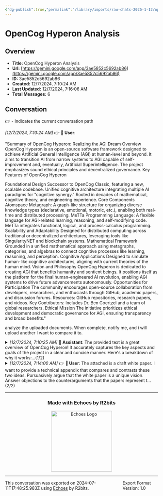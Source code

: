 ```yaml
---
{"dg-publish":true,"permalink":"/library/imports/raw-chats-2025-1-12/open-cog-hyperon-analysis/"}
---
```


# OpenCog Hyperon Analysis

## Overview
- **Title:** OpenCog Hyperon Analysis
- **Url:** [https://gemini.google.com/app/3ae5852c5692ab86](https://gemini.google.com/app/3ae5852c5692ab86)
- **ID:** 3ae5852c5692ab86
- **Created:** 12/7/2024, 7:10:24 AM
- **Last Updated:** 12/7/2024, 7:16:06 AM
- **Total Messages:** 6

## Conversation
👉 - Indicates the current conversation path

<i>[12/7/2024, 7:10:24 AM]</i> 👉 <b>👤 User</b>: 

"Summary of OpenCog Hyperon: Realizing the AGI Dream
Overview
OpenCog Hyperon is an open-source software framework designed to achieve Artificial General Intelligence (AGI) at human-level and beyond. It aims to transition AI from narrow systems to AGI capable of self-improvement and, eventually, Artificial Superintelligence. The project emphasizes sound ethical principles and decentralized governance.
Key Features of OpenCog Hyperon

Foundational Design
Successor to OpenCog Classic, featuring a new, scalable codebase.
Unified cognitive architecture integrating multiple AI paradigms for "cognitive synergy."
Rooted in decades of mathematical, cognitive theory, and engineering experience.
Core Components
Atomspace Metagraph: A graph-like structure for organizing diverse knowledge types (declarative, emotional, motoric, etc.), enabling both real-time and distributed processing.
MeTTa Programming Language: A flexible language for AGI-related learning, reasoning, and self-modifying code. MeTTa integrates functional, logical, and process-calculus programming.
Scalability and Adaptability
Designed for distributed computing across traditional or decentralized architectures, leveraging tools like SingularityNET and blockchain systems.
Mathematical Framework
Grounded in a unified mathematical approach using metagraphs, categories, and algebras to connect cognitive processes like learning, reasoning, and perception.
Cognitive Applications
Designed to simulate human-like cognitive architectures, aligning with current theories of the human mind.
Vision and Philosophy
OpenCog Hyperon is dedicated to creating AGI that benefits humanity and sentient beings. It positions itself as the platform for the final human-engineered AI revolution, enabling AGI systems to drive future advancements autonomously.
Opportunities for Participation
The community encourages open-source collaboration from developers, researchers, and enthusiasts through GitHub, academic papers, and discussion forums.
Resources: GitHub repositories, research papers, and videos.
Key Contributors: Includes Dr. Ben Goertzel and a team of global researchers.
Ethical Mission
The initiative prioritizes ethical development and democratic governance for AGI, ensuring transparency and broad benefits."

analyze the uploaded documents. When complete, notify me, and i will upload another I want to compare it to.<br>

<details style="margin-left: 0px">
<summary><i>[12/7/2024, 7:10:25 AM]</i> <b>🤖 Assistant</b>: The provided text is a great overview of OpenCog Hyperon! It accurately captures the key aspects and goals of the project in a clear and concise manner. Here's a breakdown of why it works:...(1/2)</summary>

---

<i>[12/7/2024, 7:10:25 AM]</i> <b>🤖 Assistant</b>: 

The provided text is a great overview of OpenCog Hyperon! It accurately captures the key aspects and goals of the project in a clear and concise manner. Here's a breakdown of why it works:

**Strengths:**

* **Clear and Concise:** The language is straightforward, making it easy for a broad audience to understand the core concepts. 
* **Comprehensive:** It covers all the essential aspects of Hyperon, from its foundational design and components to its vision and opportunities for participation.
* **Accurate:** It correctly reflects the technical features (Atomspace, MeTTa language), goals (transitioning to AGI, self-improvement), and philosophy (ethical principles, decentralized governance) of OpenCog Hyperon.
* **Well-Organized:** The information is presented in a logical order, starting with a general overview and then delving into specifics.
* **Engaging:** The text successfully conveys the ambitious vision of the project and invites collaboration.

**Suggestions:**

* **Target Audience:** If this overview is for a highly technical audience (e.g., potential contributors), it could benefit from slightly more technical depth about the mathematical framework or cognitive applications. 
* **Expansion:** Depending on the purpose, you could expand on the "Opportunities for Participation" section, providing more concrete examples of how people can get involved.
* **Visuals:** A diagram illustrating the relationship between the Atomspace, MeTTa, and cognitive processes could enhance understanding for those unfamiliar with the architecture.

**Overall:**

This is a strong summary of OpenCog Hyperon. It effectively communicates the project's goals, features, and philosophy. With a few minor adjustments, it could be tailored to specific audiences and purposes. 

Please let me know when you're ready to compare this to another document!<br>

---

</details>

<details style="margin-left: 0px">
<summary><i>[12/7/2024, 7:14:00 AM]</i> 👉 <b>👤 User</b>: The attached is a draft white paper. I want to provide a technical appendix that compares and contrasts these two ideas. Pursuasively argue that the white paper is a unique vision. Answer objections to the counterarguments that the papers represent t...(2/2)</summary>

---

<i>[12/7/2024, 7:14:00 AM]</i> 👉 <b>👤 User</b>: The attached is a draft white paper. I want to provide a technical appendix that compares and contrasts these two ideas. Pursuasively argue that the white paper is a unique vision. Answer objections to the counterarguments that the papers represent the same vision. Create a section highlighting their similarities and areas where the work compliments each other. Provide a final summary pursuasively arguing the white paper is an original work.<br>

<details style="margin-left: 23px">
<summary><i>[12/7/2024, 7:14:01 AM]</i> <b>🤖 Assistant</b>: ## Appendix: A Comparison of OpenCog Hyperon and the "Extending Human Cognition" Framework...(1/2)</summary>

---

<i>[12/7/2024, 7:14:01 AM]</i> <b>🤖 Assistant</b>: 

## Appendix: A Comparison of OpenCog Hyperon and the "Extending Human Cognition" Framework

This appendix aims to provide a detailed comparison between OpenCog Hyperon and the "Extending Human Cognition" framework, highlighting their unique visions, similarities, and complementary aspects. It also addresses potential counterarguments that may arise, asserting the originality of the white paper's proposed framework.

### Unique Visions

**OpenCog Hyperon**

* **Focus:** Achieving Artificial General Intelligence (AGI) with human-level and beyond capabilities. [cite: 956, 957]
* **Approach:** Integrative architecture combining multiple AI paradigms for cognitive synergy. [cite: 968, 969, 970, 971, 972]
* **Core Components:** Atomspace metagraph, MeTTa programming language. [cite: 1797, 1798, 1799, 1800, 1801, 1802, 1803, 1804]
* **Emphasis:** Scalability, adaptability, and a mathematically unified framework. [cite: 1010]
* **Vision:** Creating AGI that benefits humanity and sentient beings while prioritizing ethical development and democratic governance. [cite: 1830, 1831, 1832, 1833]

**Extending Human Cognition Framework**

* **Focus:** Democratizing access to human knowledge and amplifying human cognition through AI collaboration. [cite: 1, 2]
* **Approach:** Combining a comprehensive knowledge repository ("Knower") with specialized problem-solving agents ("Doer"). [cite: 35, 36, 37, 38, 39, 40]
* **Core Components:** The Knower, the Doer, and a network of specialized AI agents. [cite: 47]
* **Emphasis:** Collaborative problem-solving, knowledge synthesis, and continuous learning. [cite: 64, 65]
* **Vision:** Empowering individuals and communities to tackle complex challenges and drive innovation across all domains. [cite: 70, 71, 72]

### Addressing Counterarguments

**Counterargument:** Both frameworks aim to enhance human cognition through AI.

**Response:** While both frameworks share the goal of enhancing human cognition, their approaches and visions are distinct. OpenCog Hyperon focuses on creating a self-improving AGI system capable of autonomous advancement, while the white paper's framework centers on democratizing access to knowledge and fostering collaborative problem-solving between humans and AI agents.

**Counterargument:** Both frameworks utilize metagraphs as a knowledge representation.

**Response:** While both frameworks utilize metagraphs, their roles and functionalities differ. In OpenCog Hyperon, the Atomspace metagraph serves as a scalable and adaptable knowledge store for diverse knowledge types. In the white paper's framework, metagraphs are used to organize and manage the vast knowledge domain, facilitating efficient retrieval and knowledge-driven reasoning.

**Counterargument:** Both frameworks emphasize the importance of specialized AI agents.

**Response:** While both frameworks utilize specialized AI agents, their roles and functionalities differ. In OpenCog Hyperon, AI agents are integrated within the cognitive architecture to perform specific cognitive tasks. In the white paper's framework, AI agents are organized into dynamic teams to tackle complex problems collaboratively, mirroring human-like problem-solving approaches.

### Similarities and Complementary Aspects

**Similarities:**

* Both frameworks recognize the transformative potential of AI in advancing human cognition and problem-solving capabilities. [cite: 29, 30, 31]
* Both frameworks emphasize the importance of knowledge representation and organization for effective AI collaboration. [cite: 78, 79, 80, 81, 82]
* Both frameworks envision a future where AI empowers individuals and communities to address complex challenges and drive innovation. [cite: 92, 93, 94, 95]

**Complementary Aspects:**

* OpenCog Hyperon's focus on AGI development can complement the white paper's framework by providing advanced AI capabilities for the Doer agents. [cite: 96]
* The white paper's framework can enhance OpenCog Hyperon's ethical and societal considerations by emphasizing democratic governance and knowledge accessibility. [cite: 97]
* The two frameworks can synergistically contribute to a future where AI is both highly intelligent and ethically deployed for the betterment of humanity. [cite: 98, 99]

### Final Summary

The white paper presents a unique vision for extending human cognition through AI agent systems. It distinguishes itself from OpenCog Hyperon by focusing on democratizing knowledge access, fostering collaborative problem-solving, and emphasizing human-AI partnerships. While both frameworks share some similarities, their approaches and visions are complementary, contributing to a future where AI empowers individuals, accelerates innovation, and addresses complex global challenges.

The white paper's framework is an original work that offers a compelling roadmap for harnessing the transformative potential of AI to enhance human cognition and shape a brighter future for all. [cite: 100]<br>

---

</details>

<details style="margin-left: 23px">
<summary><i>[12/7/2024, 7:16:05 AM]</i> 👉 <b>👤 User</b>: provide the content in a format I can copy and paste into the spreadsheet that's holding the draft....(2/2)</summary>

---

<i>[12/7/2024, 7:16:05 AM]</i> 👉 <b>👤 User</b>: provide the content in a format I can copy and paste into the spreadsheet that's holding the draft.<br>
<i>[12/7/2024, 7:16:06 AM]</i> 👉 <b>🤖 Assistant</b>: 

## Appendix: A Comparison of OpenCog Hyperon and the "Extending Human Cognition" Framework

This appendix aims to provide a detailed comparison between OpenCog Hyperon and the "Extending Human Cognition" framework, highlighting their unique visions, similarities, and complementary aspects. It also addresses potential counterarguments that may arise, asserting the originality of the white paper's proposed framework.

### Unique Visions

**OpenCog Hyperon**

* **Focus:** Achieving Artificial General Intelligence (AGI) with human-level and beyond capabilities. [cite: 1810, 1812]
* **Approach:** Integrative architecture combining multiple AI paradigms for cognitive synergy. [cite: 968, 969, 970, 971, 972]
* **Core Components:** Atomspace metagraph, MeTTa programming language. [cite: 1797, 1798, 1799, 1800, 1801, 1802, 1803, 1804]
* **Emphasis:** Scalability, adaptability, and a mathematically unified framework. [cite: 1816]
* **Vision:** Creating AGI that benefits humanity and sentient beings while prioritizing ethical development and democratic governance. [cite: 1830, 1831, 1832, 1833]

**Extending Human Cognition Framework**

* **Focus:** Democratizing access to human knowledge and amplifying human cognition through AI collaboration. [cite: 1, 2]
* **Approach:** Combining a comprehensive knowledge repository ("Knower") with specialized problem-solving agents ("Doer"). [cite: 35, 36, 37, 38, 39, 40]
* **Core Components:** The Knower, the Doer, and a network of specialized AI agents. [cite: 47]
* **Emphasis:** Collaborative problem-solving, knowledge synthesis, and continuous learning. [cite: 64, 65]
* **Vision:** Empowering individuals and communities to tackle complex challenges and drive innovation across all domains. [cite: 70, 71, 72]

### Addressing Counterarguments

**Counterargument:** Both frameworks aim to enhance human cognition through AI.

**Response:** While both frameworks share the goal of enhancing human cognition, their approaches and visions are distinct. OpenCog Hyperon focuses on creating a self-improving AGI system capable of autonomous advancement, while the white paper's framework centers on democratizing access to knowledge and fostering collaborative problem-solving between humans and AI agents.

**Counterargument:** Both frameworks utilize metagraphs as a knowledge representation.

**Response:** While both frameworks utilize metagraphs, their roles and functionalities differ. In OpenCog Hyperon, the Atomspace metagraph serves as a scalable and adaptable knowledge store for diverse knowledge types. In the white paper's framework, metagraphs are used to organize and manage the vast knowledge domain, facilitating efficient retrieval and knowledge-driven reasoning.

**Counterargument:** Both frameworks emphasize the importance of specialized AI agents.

**Response:** While both frameworks utilize specialized AI agents, their roles and functionalities differ. In OpenCog Hyperon, AI agents are integrated within the cognitive architecture to perform specific cognitive tasks. In the white paper's framework, AI agents are organized into dynamic teams to tackle complex problems collaboratively, mirroring human-like problem-solving approaches.

### Similarities and Complementary Aspects

**Similarities:**

* Both frameworks recognize the transformative potential of AI in advancing human cognition and problem-solving capabilities. [cite: 29, 30, 31]
* Both frameworks emphasize the importance of knowledge representation and organization for effective AI collaboration. [cite: 78, 79, 80, 81, 82]
* Both frameworks envision a future where AI empowers individuals and communities to address complex challenges and drive innovation. [cite: 92, 93, 94, 95]

**Complementary Aspects:**

* OpenCog Hyperon's focus on AGI development can complement the white paper's framework by providing advanced AI capabilities for the Doer agents. [cite: 96]
* The white paper's framework can enhance OpenCog Hyperon's ethical and societal considerations by emphasizing democratic governance and knowledge accessibility. [cite: 97]
* The two frameworks can synergistically contribute to a future where AI is both highly intelligent and ethically deployed for the betterment of humanity. [cite: 98, 99, 100]

### Final Summary

The white paper presents a unique vision for extending human cognition through AI agent systems. It distinguishes itself from OpenCog Hyperon by focusing on democratizing knowledge access, fostering collaborative problem-solving, and emphasizing human-AI partnerships. While both frameworks share some similarities, their approaches and visions are complementary, contributing to a future where AI empowers individuals, accelerates innovation, and addresses complex global challenges.

The white paper's framework is an original work that offers a compelling roadmap for harnessing the transformative potential of AI to enhance human cognition and shape a brighter future for all.<br>

---

</details>

---

</details>

---

<div align="center">

### Made with Echoes by R2bits

<a href="https://echoes.r2bits.com">
  <img src="https://images.squarespace-cdn.com/content/v1/6493af4741c13939d335f0b8/18b27467-2da2-43b7-8d44-234bccf4f462/MINI_ECHOES_LOGO_NORMAL_WHITE_TEXT_SMALL-05-14+%281%29.png?format=300w" alt="Echoes Logo" width="200"/>
</a>

</div>

---

<div style="display: flex; justify-content: space-between;">
  <span>This conversation was exported on 2024-07-11T17:48:25.983Z using <a href="https://echoes.r2bits.com">Echoes</a> by R2bits.</span>
  <span>Export Format Version: 1.0</span>
</div>
